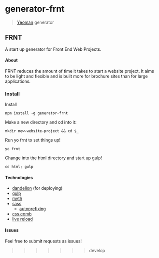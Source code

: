 # generator-frnt

> [Yeoman](http://yeoman.io) generator

## FRNT
A start up generator for Front End Web Projects.

#### About
FRNT reduces the amount of time it takes to start a website project.
It aims to be light and flexible and is built more for brochure sites than for large applications.

### Install

Install

`npm install -g generator-frnt`

Make a new directory and cd into it:

`mkdir new-website-project && cd $_`

Run yo frnt to set things up!

`yo frnt`

Change into the html directory and start up gulp!

`cd html; gulp`

#### Technologies
- [dandelion](https://github.com/scttnlsn/dandelion) (for deploying)
- [gulp](http://gulpjs.com)
- [myth](http://myth.io)
- [sass](http://sass-lang.com) 
	- [autoprefixing](https://www.npmjs.com/package/gulp-autoprefixer)
- [css comb](http://csscomb.com)
- [live reload](http://livereload.com)


#### Issues
Feel free to submit requests as issues!
>>>>>>> develop
